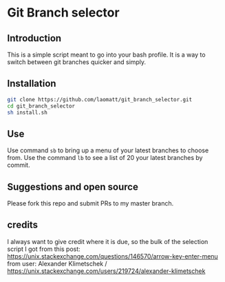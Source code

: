 # Git Branch selector
## Introduction
This is a simple script meant to go into your bash profile.  It is a way to switch between git branches quicker and simply.

## Installation

```sh
git clone https://github.com/laomatt/git_branch_selector.git
cd git_branch_selector
sh install.sh
```
## Use
Use command `sb` to bring up a menu of your latest branches to choose from.
Use the command `lb` to see a list of 20 your latest branches by commit.

## Suggestions and open source

Please fork this repo and submit PRs to my master branch.

## credits

I always want to give credit where it is due, so the bulk of the selection script I got from this post:
https://unix.stackexchange.com/questions/146570/arrow-key-enter-menu
from user: Alexander Klimetschek / https://unix.stackexchange.com/users/219724/alexander-klimetschek


